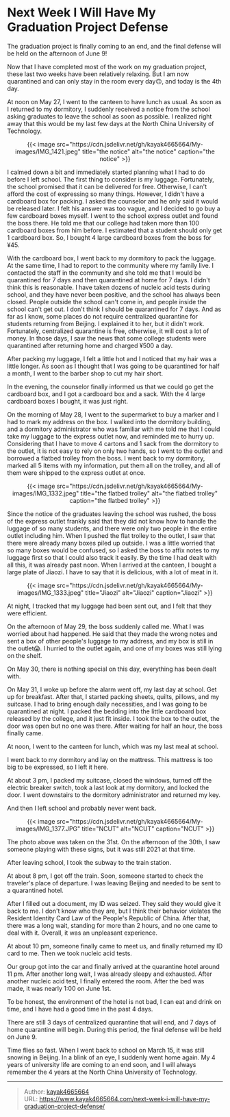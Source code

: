 # Next Week I Will Have My Graduation Project Defense

The graduation project is finally coming to an end, and the final defense will be held on the afternoon of June 9!
<!--more-->

Now that I have completed most of the work on my graduation project, these last two weeks have been relatively relaxing. But I am now quarantined and can only stay in the room every day🙃, and today is the 4th day.

At noon on May 27, I went to the canteen to have lunch as usual. As soon as I returned to my dormitory, I suddenly received a notice from the school asking graduates to leave the school as soon as possible. I realized right away that this would be my last few days at the North China University of Technology.

<div align="center">
{{< image src="https://cdn.jsdelivr.net/gh/kayak4665664/My-images/IMG_1421.jpeg" title="the notice" alt="the notice" caption="the notice" >}}
</div>

I calmed down a bit and immediately started planning what I had to do before I left school. The first thing to consider is my luggage. Fortunately, the school promised that it can be delivered for free. Otherwise, I can't afford the cost of expressing so many things. However, I didn't have a cardboard box for packing. I asked the counselor and he only said it would be released later. I felt his answer was too vague, and I decided to go buy a few cardboard boxes myself. I went to the school express outlet and found the boss there. He told me that our college had taken more than 100 cardboard boxes from him before. I estimated that a student should only get 1 cardboard box. So, I bought 4 large cardboard boxes from the boss for ¥45.

With the cardboard box, I went back to my dormitory to pack the luggage. At the same time, I had to report to the community where my family live. I contacted the staff in the community and she told me that I would be quarantined for 7 days and then quarantined at home for 7 days. I didn't think this is reasonable. I have taken dozens of nucleic acid tests during school, and they have never been positive, and the school has always been closed. People outside the school can't come in, and people inside the school can't get out. I don't think I should be quarantined for 7 days. And as far as I know, some places do not require centralized quarantine for students returning from Beijing. I explained it to her, but it didn't work. Fortunately, centralized quarantine is free, otherwise, it will cost a lot of money. In those days, I saw the news that some college students were quarantined after returning home and charged ¥500 a day.

After packing my luggage, I felt a little hot and I noticed that my hair was a little longer. As soon as I thought that I was going to be quarantined for half a month, I went to the barber shop to cut my hair short.

In the evening, the counselor finally informed us that we could go get the cardboard box, and I got a cardboard box and a sack. With the 4 large cardboard boxes I bought, it was just right.

On the morning of May 28, I went to the supermarket to buy a marker and I had to mark my address on the box. I walked into the dormitory building, and a dormitory administrator who was familiar with me told me that I could take my luggage to the express outlet now, and reminded me to hurry up. Considering that I have to move 4 cartons and 1 sack from the dormitory to the outlet, it is not easy to rely on only two hands, so I went to the outlet and borrowed a flatbed trolley from the boss. I went back to my dormitory, marked all 5 items with my information, put them all on the trolley, and all of them were shipped to the express outlet at once.

<div align="center">
{{< image src="https://cdn.jsdelivr.net/gh/kayak4665664/My-images/IMG_1332.jpeg" title="the flatbed trolley" alt="the flatbed trolley" caption="the flatbed trolley" >}}
</div>

Since the notice of the graduates leaving the school was rushed, the boss of the express outlet frankly said that they did not know how to handle the luggage of so many students, and there were only two people in the entire outlet including him. When I pushed the flat trolley to the outlet, I saw that there were already many boxes piled up outside. I was a little worried that so many boxes would be confused, so I asked the boss to affix notes to my luggage first so that I could also track it easily. By the time I had dealt with all this, it was already past noon. When I arrived at the canteen, I bought a large plate of Jiaozi. I have to say that it is delicious, with a lot of meat in it.

<div align="center">
{{< image src="https://cdn.jsdelivr.net/gh/kayak4665664/My-images/IMG_1333.jpeg" title="Jiaozi" alt="Jiaozi" caption="Jiaozi" >}}
</div>

At night, I tracked that my luggage had been sent out, and I felt that they were efficient.

On the afternoon of May 29, the boss suddenly called me. What I was worried about had happened. He said that they made the wrong notes and sent a box of other people's luggage to my address, and my box is still in the outlet😱. I hurried to the outlet again, and one of my boxes was still lying on the shelf.

On May 30, there is nothing special on this day, everything has been dealt with.

On May 31, I woke up before the alarm went off, my last day at school. Get up for breakfast. After that, I started packing sheets, quilts, pillows, and my suitcase. I had to bring enough daily necessities, and I was going to be quarantined at night. I packed the bedding into the little cardboard box released by the college, and it just fit inside. I took the box to the outlet, the door was open but no one was there. After waiting for half an hour, the boss finally came.

At noon, I went to the canteen for lunch, which was my last meal at school.

I went back to my dormitory and lay on the mattress. This mattress is too big to be expressed, so I left it here.

At about 3 pm, I packed my suitcase, closed the windows, turned off the electric breaker switch, took a last look at my dormitory, and locked the door. I went downstairs to the dormitory administrator and returned my key.

And then I left school and probably never went back.

<div align="center">
{{< image src="https://cdn.jsdelivr.net/gh/kayak4665664/My-images/IMG_1377.JPG" title="NCUT" alt="NCUT" caption="NCUT" >}}
</div>

The photo above was taken on the 31st. On the afternoon of the 30th, I saw someone playing with these signs, but it was still 2021 at that time.

After leaving school, I took the subway to the train station.

At about 8 pm, I got off the train. Soon, someone started to check the traveler's place of departure. I was leaving Beijing and needed to be sent to a quarantined hotel.

After I filled out a document, my ID was seized. They said they would give it back to me. I don't know who they are, but I think their behavior violates the Resident Identity Card Law of the People's Republic of China. After that, there was a long wait, standing for more than 2 hours, and no one came to deal with it. Overall, it was an unpleasant experience.

At about 10 pm, someone finally came to meet us, and finally returned my ID card to me. Then we took nucleic acid tests.

Our group got into the car and finally arrived at the quarantine hotel around 11 pm. After another long wait, I was already sleepy and exhausted. After another nucleic acid test, I finally entered the room. After the bed was made, it was nearly 1:00 on June 1st.

To be honest, the environment of the hotel is not bad, I can eat and drink on time, and I have had a good time in the past 4 days.

There are still 3 days of centralized quarantine that will end, and 7 days of home quarantine will begin. During this period, the final defense will be held on June 9.

Time flies so fast. When I went back to school on March 15, it was still snowing in Beijing. In a blink of an eye, I suddenly went home again. My 4 years of university life are coming to an end soon, and I will always remember the 4 years at the North China University of Technology.

---

> Author: [kayak4665664](https://github.com/kayak4665664)  
> URL: https://www.kayak4665664.com/next-week-i-will-have-my-graduation-project-defense/  


